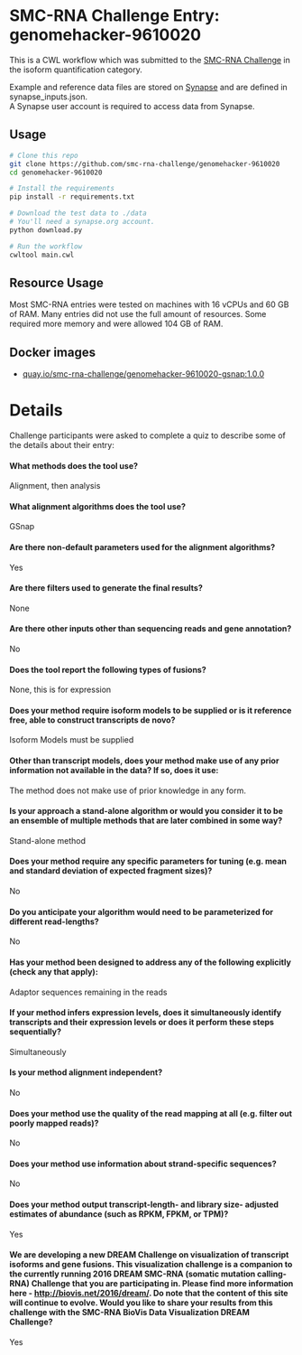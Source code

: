 SMC-RNA Challenge Entry: genomehacker-9610020
========================================================

This is a CWL workflow which was submitted to the [SMC-RNA Challenge][smcrna] in the isoform quantification category.

Example and reference data files are stored on [Synapse][data] and are
defined in synapse_inputs.json.  
A Synapse user account is required to access data from Synapse.

Usage
--------------------------------------------------------

```bash
# Clone this repo
git clone https://github.com/smc-rna-challenge/genomehacker-9610020
cd genomehacker-9610020

# Install the requirements
pip install -r requirements.txt

# Download the test data to ./data
# You'll need a synapse.org account.
python download.py

# Run the workflow
cwltool main.cwl
```

Resource Usage
--------------------------------------------------------

Most SMC-RNA entries were tested on machines with 16 vCPUs and 60 GB of RAM.
Many entries did not use the full amount of resources.
Some required more memory and were allowed 104 GB of RAM.


Docker images
--------------------------------------------------------


- [quay.io/smc-rna-challenge/genomehacker-9610020-gsnap:1.0.0](https://quay.io/smc-rna-challenge/genomehacker-9610020-gsnap:1.0.0)





Details
========================================================

Challenge participants were asked to complete a quiz to describe some of the
details about their entry:



#### What methods does the tool use?
Alignment, then analysis



#### What alignment algorithms does the tool use?
GSnap



#### Are there non-default parameters used for the alignment algorithms?
Yes



#### Are there filters used to generate the final results?
None



#### Are there other inputs other than sequencing reads and gene annotation?
No



#### Does the tool report the following types of fusions?
None, this is for expression











#### Does your method require isoform models to be supplied or is it reference free, able to construct transcripts de novo?
Isoform Models must be supplied





#### Other than transcript models, does your method make use of any prior information not available in the data? If so, does it use:
The method does not make use of prior knowledge in any form.



#### Is your approach a stand-alone algorithm or would you consider it to be an ensemble of multiple methods that are later combined in some way?
Stand-alone method



#### Does your method require any specific parameters for tuning (e.g. mean and standard deviation of expected fragment sizes)?
No



#### Do you anticipate your algorithm would need to be parameterized for different read-lengths?
No











#### Has your method been designed to address any of the following explicitly (check any that apply):
Adaptor sequences remaining in the reads



#### If your method infers expression levels, does it simultaneously identify transcripts and their expression levels or does it perform these steps sequentially?
Simultaneously



#### Is your method alignment independent?
No



#### Does your method use the quality of the read mapping at all (e.g. filter out poorly mapped reads)?
No



#### Does your method use information about strand-specific sequences?
No



#### Does your method output transcript-length- and library size- adjusted estimates of abundance (such as RPKM, FPKM, or TPM)?
Yes



#### We are developing a new DREAM Challenge on visualization of transcript isoforms and gene fusions. This visualization challenge is a companion to the currently running 2016 DREAM SMC-RNA (somatic mutation calling-RNA) Challenge that you are participating in. Please find more information here - http://biovis.net/2016/dream/. Do note that the content of this site will continue to evolve. Would you like to share your results from this challenge with the SMC-RNA BioVis Data Visualization DREAM Challenge?
Yes





[smcrna]: https://www.synapse.org/#!Synapse:syn2813589/wiki/401435
[data]: https://www.synapse.org/#!Synapse:syn9878832
